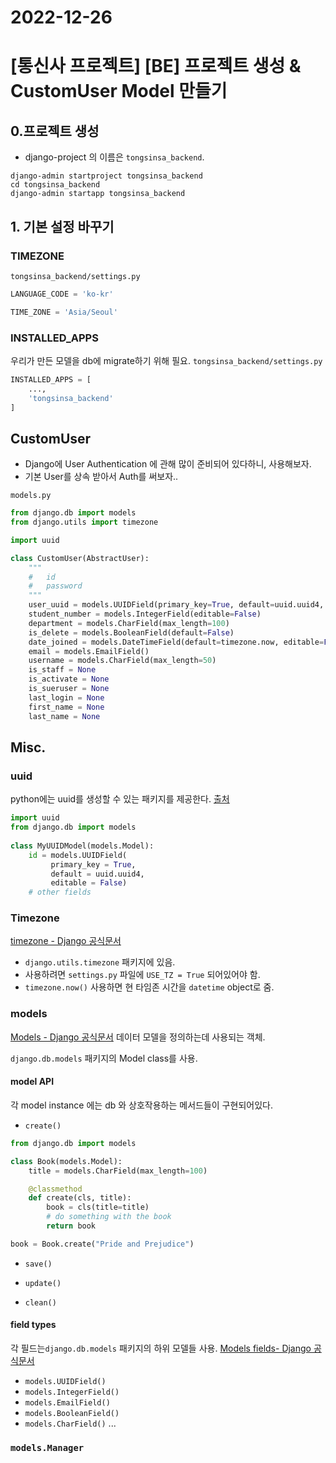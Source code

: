 # 2022-12-26

# [통신사 프로젝트] [BE] 프로젝트 생성 & CustomUser Model 만들기

## 0.프로젝트 생성
* django-project 의 이름은 `tongsinsa_backend`.

```shell
django-admin startproject tongsinsa_backend
cd tongsinsa_backend
django-admin startapp tongsinsa_backend
```
## 1. 기본 설정 바꾸기
### TIMEZONE
`tongsinsa_backend/settings.py`
```py
LANGUAGE_CODE = 'ko-kr'

TIME_ZONE = 'Asia/Seoul'
```

### INSTALLED_APPS
우리가 만든 모델을 db에 migrate하기 위해 필요. 
`tongsinsa_backend/settings.py`
```py
INSTALLED_APPS = [
	...,
    'tongsinsa_backend'
]

```

## CustomUser
* Django에 User Authentication 에 관해 많이 준비되어 있다하니, 사용해보자.
* 기본 User를 상속 받아서 Auth를 써보자..

`models.py`
```py
from django.db import models
from django.utils import timezone

import uuid

class CustomUser(AbstractUser):
    """
    #	id    
	#   password  
    """
    user_uuid = models.UUIDField(primary_key=True, default=uuid.uuid4, editable=False)
    student_number = models.IntegerField(editable=False)
    department = models.CharField(max_length=100)
    is_delete = models.BooleanField(default=False)
    date_joined = models.DateTimeField(default=timezone.now, editable=False)
    email = models.EmailField()
    username = models.CharField(max_length=50)
    is_staff = None
    is_activate = None
    is_sueruser = None
    last_login = None
    first_name = None
    last_name = None
```

## Misc.
### uuid
python에는 uuid를 생성할 수 있는 패키지를 제공한다. [출처](https://www.geeksforgeeks.org/uuidfield-django-models/)
```py
import uuid
from django.db import models
  
class MyUUIDModel(models.Model):
    id = models.UUIDField(
         primary_key = True,
         default = uuid.uuid4,
         editable = False)
    # other fields
```

### Timezone 
[timezone - Django 공식문서](https://docs.djangoproject.com/en/4.1/topics/i18n/timezones/#default-current-time-zone)

* `django.utils.timezone` 패키지에 있음.
* 사용하려면 `settings.py` 파일에 `USE_TZ = True` 되어있어야 함. 
* `timezone.now()` 사용하면 현 타임존 시간을 `datetime` object로 줌.

### models
[Models - Django 공식문서](https://docs.djangoproject.com/en/4.1/topics/db/models/)
데이터 모델을 정의하는데 사용되는 객체.

`django.db.models` 패키지의 Model class를 사용. 

#### model API
각 model instance 에는 db 와 상호작용하는 메서드들이 구현되어있다. 
* `create()`
```py
from django.db import models

class Book(models.Model):
    title = models.CharField(max_length=100)

    @classmethod
    def create(cls, title):
        book = cls(title=title)
        # do something with the book
        return book

book = Book.create("Pride and Prejudice")
```
* `save()`
* `update()`

* `clean()`


#### field types
각 필드는`django.db.models` 패키지의 하위 모델들 사용. 
[Models fields- Django 공식문서](https://docs.djangoproject.com/en/4.1/ref/models/fields/#model-field-types)
* `models.UUIDField()`
* `models.IntegerField()`
* `models.EmailField()`
* `models.BooleanField()`
* `models.CharField()`
...


### `models.Manager`